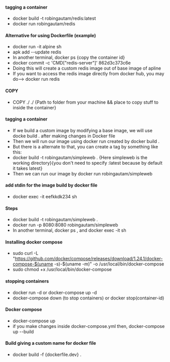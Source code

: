 #### tagging a container
  * docker build -t robingautam/redis:latest
  * docker run robingautam/redis
#### Alternative for using Dockerfile (example)
  * docker run -it alpine sh
  * apk add --update redis
  * In another terminal, docker ps {copy the container id}
  * docker commit -c 'CMD["redis-server"]' 862d3c373c6e 
  * Doing this will create a custom redis image out of base image of apline
  * If you want to access the redis image directly from docker hub, you may do--> docker run redis
#### COPY 
  * COPY ./ ./ {Path to folder from your machine && place to copy stuff to inside the container}
#### tagging a container
  * If we build a custom image by modifying a base image, we will use docke build . after making changes in Docker file
  * Then we will run our image using docker run <container id> created by docker build .
  * But there is a alternate to that, you can create a tag by something like this:
  * docker build -t robingautam/simpleweb .  {Here simpleweb is the working directory}{you don't need to specify :latest because by default it takes latest}
  * Then we can run our image by docker run robingautam/simpleweb
#### add stdin for the image build by docker file
  * docker exec -it eefkkdk234 sh
#### Steps
  * docker build -t robingautam/simpleweb .
  * docker run -p 8080:8080 robingautam/simpleweb
  * In another terminal, docker ps , and docker exec -it <container-id> sh
#### Installing docker compose
  * sudo curl -L "https://github.com/docker/compose/releases/download/1.24.1/docker-compose-$(uname -s)-$(uname -m)" -o /usr/local/bin/docker-compose
  * sudo chmod +x /usr/local/bin/docker-compose
#### stopping containers
  * docker run -d <container-id> or docker-compose up -d
  * docker-compose down (to stop containers) or docker stop(container-id)
#### Docker compose
  * docker-compose up
  * if you make changes inside docker-compose.yml then, docker-compose up --build
#### Build giving a custom name for docker file
  * docker build -f {dockerfile.dev} .
